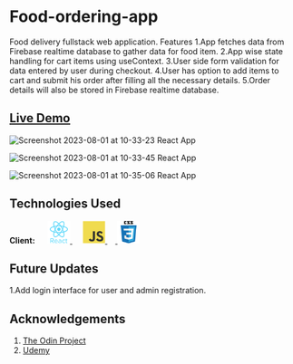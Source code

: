 ﻿# Food-ordering-app

Food delivery fullstack web application.
Features
1.App fetches data from Firebase realtime database to gather data for food item.
2.App wise state handling for cart items using useContext.
3.User side form validation for data entered by user during checkout.
4.User has option to add items to cart and submit his order after filling all the necessary details.
5.Order details will also be stored in Firebase realtime database.

## [Live Demo](https://food-ordering-app-six-red.vercel.app/)

![Screenshot 2023-08-01 at 10-33-23 React App](https://github.com/Tarun-Sachan/movies-app-firebase/assets/117214735/17b68bd7-4e0b-4b9a-b8e5-58173e13f15c)

![Screenshot 2023-08-01 at 10-33-45 React App](https://github.com/Tarun-Sachan/movies-app-firebase/assets/117214735/50240c53-6681-43b5-9ab5-6bc489cb2631)

![Screenshot 2023-08-01 at 10-35-06 React App](https://github.com/Tarun-Sachan/movies-app-firebase/assets/117214735/037eea26-25cd-46f9-904f-ee7522312f61)


## Technologies Used

**Client:** 
  &emsp;  <a href="https://reactjs.org/" target="_blank" rel="noreferrer"> <img src="https://raw.githubusercontent.com/devicons/devicon/master/icons/react/react-original-wordmark.svg" alt="react" width="40" height="40"/> </a> &emsp;  <a href="https://developer.mozilla.org/en-US/docs/Web/JavaScript" target="_blank" rel="noreferrer"> <img src="https://raw.githubusercontent.com/devicons/devicon/master/icons/javascript/javascript-original.svg" alt="javascript" width="40" height="40"/> </a> &emsp;<a href="https://www.w3schools.com/css/" target="_blank" rel="noreferrer"> <img src="https://raw.githubusercontent.com/devicons/devicon/master/icons/css3/css3-original-wordmark.svg" alt="css3" width="40" height="40"/> </a>


## Future Updates

1.Add login interface for user and admin registration.

## Acknowledgements

 1. [The Odin Project](https://www.theodinproject.com/paths/full-stack-javascript/courses/intermediate-html-and-css)
 2. [Udemy](https://www.udemy.com/course/react-the-complete-guide-incl-redux/)




